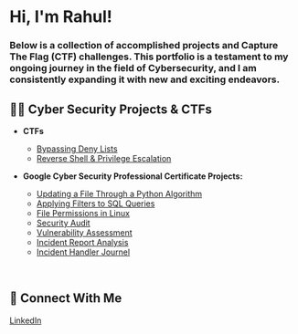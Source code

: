 <h1>Hi, I'm Rahul!</h1>
<h3>Below is a collection of accomplished projects and Capture The Flag (CTF) challenges. This portfolio is a testament to my ongoing journey in the field of Cybersecurity, and I am consistently expanding it with new and exciting endeavors.</h3>


<h2>👨‍💻 Cyber Security Projects & CTFs</h2>

- <b>CTFs</b>
  - [Bypassing Deny Lists](https://github.com/Rahul0902/bypassing-deny-lists/)
  - [Reverse Shell & Privilege Escalation](https://github.com/Rahul0902/reverse-shell-privilege-escalation)

- <b>Google Cyber Security Professional Certificate Projects:</b>
  - [Updating a File Through a Python Algorithm](https://github.com/Rahul0902/python-file-update/)
  - [Applying Filters to SQL Queries](https://github.com/Rahul0902/SQL-filter-queries)
  - [File Permissions in Linux](https://github.com/Rahul0902/linux-file-permissions/)
  - [Security Audit](https://github.com/Rahul0902/security-audit/)
  - [Vulnerability Assessment](https://github.com/Rahul0902/vulnerability-assessment/)
  - [Incident Report Analysis](https://github.com/Rahul0902/incident-report-analysis/)
  - [Incident Handler Journel](https://github.com/Rahul0902/incident-handler-journal)
  
<br>
<h2>🤳 Connect With Me</h2>
<a href="https://www.linkedin.com/in/-rahul-singh/">LinkedIn</a>
